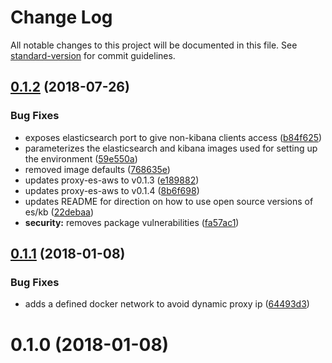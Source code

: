 # Change Log

All notable changes to this project will be documented in this file. See [standard-version](https://github.com/conventional-changelog/standard-version) for commit guidelines.

<a name="0.1.2"></a>
## [0.1.2](https://github.com/jasonsites/docker-es-kibana/compare/v0.1.1...v0.1.2) (2018-07-26)


### Bug Fixes

* exposes elasticsearch port to give non-kibana clients access ([b84f625](https://github.com/jasonsites/docker-es-kibana/commit/b84f625))
* parameterizes the elasticsearch and kibana images used for setting up the environment ([59e550a](https://github.com/jasonsites/docker-es-kibana/commit/59e550a))
* removed image defaults ([768635e](https://github.com/jasonsites/docker-es-kibana/commit/768635e))
* updates proxy-es-aws to v0.1.3 ([e189882](https://github.com/jasonsites/docker-es-kibana/commit/e189882))
* updates proxy-es-aws to v0.1.4 ([8b6f698](https://github.com/jasonsites/docker-es-kibana/commit/8b6f698))
* updates README for direction on how to use open source versions of es/kb ([22debaa](https://github.com/jasonsites/docker-es-kibana/commit/22debaa))
* **security:** removes package vulnerabilities ([fa57ac1](https://github.com/jasonsites/docker-es-kibana/commit/fa57ac1))



<a name="0.1.1"></a>
## [0.1.1](https://github.com/jasonsites/docker-es-kibana/compare/v0.1.0...v0.1.1) (2018-01-08)


### Bug Fixes

* adds a defined docker network to avoid dynamic proxy ip ([64493d3](https://github.com/jasonsites/docker-es-kibana/commit/64493d3))



<a name="0.1.0"></a>
# 0.1.0 (2018-01-08)
